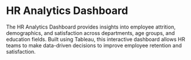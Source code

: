 # HR Analytics Dashboard

The HR Analytics Dashboard provides insights into employee attrition, demographics, and satisfaction across departments, age groups, and education fields. Built using Tableau, this interactive dashboard allows HR teams to make data-driven decisions to improve employee retention and satisfaction.
